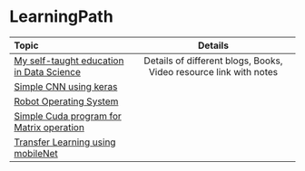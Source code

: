 # LearningPath

Topic | Details
:-- | :--:
[My self-taught education in Data Science](https://github.com/nullbyte91/LearningPath/blob/master/courses/dataScienceLearningPath.md) | Details of different blogs, Books, Video resource link with notes
[Simple CNN using keras](https://github.com/nullbyte91/LearningPath/tree/master/november/NeuralNetwork) | 
[Robot Operating System](https://github.com/nullbyte91/LearningPath/blob/master/november/roboticOperatingSystem/ros.md) |
[Simple Cuda program for Matrix operation](https://github.com/nullbyte91/LearningPath/tree/master/december/cuda_program) |
[Transfer Learning using mobileNet](https://github.com/nullbyte91/LearningPath/tree/master/december/transfer_learning_mobilenet) |

